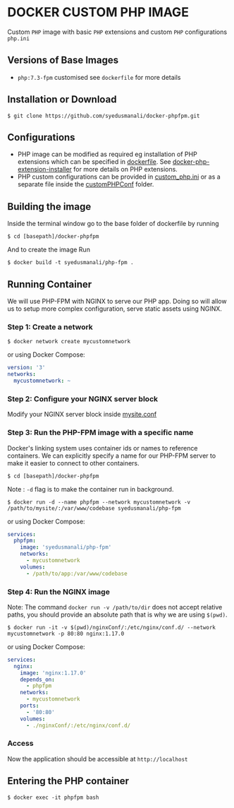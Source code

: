 # DOCKER CUSTOM PHP IMAGE
Custom `PHP` image with basic `PHP` extensions and custom `PHP` configurations `php.ini`

## Versions of Base Images
 * `php:7.3-fpm` customised see `dockerfile` for more details

## Installation or Download
```
$ git clone https://github.com/syedusmanali/docker-phpfpm.git
```

## Configurations
* PHP image can be modified as required eg installation of PHP extensions which can be specified in [dockerfile]. 
See [docker-php-extension-installer] for more details on PHP extensions.
* PHP custom configurations can be provided in [custom_php.ini] or as a separate file inside the [customPHPConf] folder.
 
## Building the image
Inside the terminal window go to the base folder of dockerfile by running

```
$ cd [basepath]/docker-phpfpm
```
And to create the image Run 
```
$ docker build -t syedusmanali/php-fpm .
``` 


## Running Container
We will use PHP-FPM with NGINX to serve our PHP app. Doing so will allow us to setup more complex configuration, serve static assets using NGINX.

### Step 1: Create a network

```console
$ docker network create mycustomnetwork
```

or using Docker Compose:

```yaml
version: '3'
networks:
  mycustomnetwork: ~
```

### Step 2: Configure your NGINX server block

Modify your NGINX server block inside [mysite.conf]


### Step 3: Run the PHP-FPM image with a specific name

Docker's linking system uses container ids or names to reference containers. We can explicitly specify a name for our PHP-FPM server to make it easier to connect to other containers.

```console
$ cd [basepath]/docker-phpfpm
```
Note : `-d` flag is to make the container run in background.
```console
$ docker run -d --name phpfpm --network mycustomnetwork -v /path/to/mysite/:/var/www/codebase syedusmanali/php-fpm
```

or using Docker Compose:

```yaml
services:
  phpfpm:
    image: 'syedusmanali/php-fpm'
    networks:
      - mycustomnetwork
    volumes:
      - /path/to/app:/var/www/codebase
```

### Step 4: Run the NGINX image

Note: The command `docker run -v /path/to/dir` does not accept relative paths, you should provide an absolute path that is why we are using `$(pwd)`.
```console
$ docker run -it -v $(pwd)/nginxConf/:/etc/nginx/conf.d/ --network mycustomnetwork -p 80:80 nginx:1.17.0
```

or using Docker Compose:

```yaml
services:
  nginx:
    image: 'nginx:1.17.0'
    depends_on:
      - phpfpm
    networks:
      - mycustomnetwork
    ports:
      - '80:80'
    volumes:
      - ./nginxConf/:/etc/nginx/conf.d/
```
### Access
Now the application should be accessible at `http://localhost`

## Entering the PHP container

```console
$ docker exec -it phpfpm bash
```
[docker-php-extension-installer]: https://github.com/mlocati/docker-php-extension-installer
[custom_php.ini]: customPHPConf/custom_php.ini
[dockerfile]:dockerfile
[mysite.conf]:nginxConf/mysite.conf
[customPHPConf]: customPHPConf